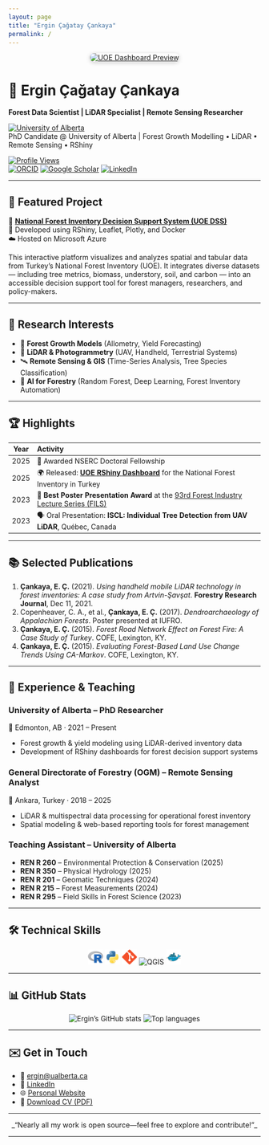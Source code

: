 ```yaml
---
layout: page
title: "Ergin Çağatay Çankaya"
permalink: /
---
```


<p align="center">
  <a href="http://tuoe.me:3838/" target="_blank">
    <img src="/assets/images/uoe_dashboard_preview.gif" alt="UOE Dashboard Preview" style="max-width: 100%; border-radius: 8px; box-shadow: 0 2px 8px rgba(0,0,0,0.2);" />
  </a>
</p>


# 👋 Ergin Çağatay Çankaya  
**Forest Data Scientist | LiDAR Specialist | Remote Sensing Researcher**

[![University of Alberta][ualberta-badge]][ualberta]  
PhD Candidate @ University of Alberta | Forest Growth Modelling • LiDAR • Remote Sensing • RShiny

[![Profile Views][views-shield]][your-profile]  
[![ORCID][orcid-shield]][orcid] [![Google Scholar][gscholar-shield]][gscholar] [![LinkedIn][linkedin-shield]][linkedin]

---

## 🌟 Featured Project

🚀 **[National Forest Inventory Decision Support System (UOE DSS)](http://tuoe.me:3838/)**  
📍 Developed using RShiny, Leaflet, Plotly, and Docker  
☁️ Hosted on Microsoft Azure  

This interactive platform visualizes and analyzes spatial and tabular data from Turkey’s National Forest Inventory (UOE). It integrates diverse datasets — including tree metrics, biomass, understory, soil, and carbon — into an accessible decision support tool for forest managers, researchers, and policy-makers.

---

## 🎯 Research Interests

- 🌲 **Forest Growth Models** (Allometry, Yield Forecasting)  
- 🚁 **LiDAR & Photogrammetry** (UAV, Handheld, Terrestrial Systems)  
- 🛰️ **Remote Sensing & GIS** (Time-Series Analysis, Tree Species Classification)  
- 🤖 **AI for Forestry** (Random Forest, Deep Learning, Forest Inventory Automation)

---

## 🏆 Highlights

| Year | Activity                                                                                           |
|:----:|:----------------------------------------------------------------------------------------------------|
| 2025 | 🏅 Awarded NSERC Doctoral Fellowship                                                               |
| 2025 | 🌍 Released: [**UOE RShiny Dashboard**](http://tuoe.me:3838/) for the National Forest Inventory in Turkey |
| 2023 | 🏅 **Best Poster Presentation Award** at the [93rd Forest Industry Lecture Series (FILS)](https://www.ualberta.ca/en/renewable-resources/events-and-lectures/forest-industry-lecture-series/index.html) |
| 2023 | 🗣 Oral Presentation: **ISCL: Individual Tree Detection from UAV LiDAR**, Québec, Canada            |

---

## 📚 Selected Publications <a name="publications"></a>

1. **Çankaya, E. Ç.** (2021). *Using handheld mobile LiDAR technology in forest inventories: A case study from Artvin-Şavşat*. **Forestry Research Journal**, Dec 11, 2021.  
2. Copenheaver, C. A., et al., **Çankaya, E. Ç.** (2017). *Dendroarchaeology of Appalachian Forests*. Poster presented at IUFRO.  
3. **Çankaya, E. Ç.** (2015). *Forest Road Network Effect on Forest Fire: A Case Study of Turkey*. COFE, Lexington, KY.  
4. **Çankaya, E. Ç.** (2015). *Evaluating Forest-Based Land Use Change Trends Using CA-Markov*. COFE, Lexington, KY.  

---

## 💼 Experience & Teaching

### University of Alberta – PhD Researcher  
📍 Edmonton, AB · 2021 – Present  
- Forest growth & yield modeling using LiDAR-derived inventory data  
- Development of RShiny dashboards for forest decision support systems  

### General Directorate of Forestry (OGM) – Remote Sensing Analyst  
📍 Ankara, Turkey · 2018 – 2025  
- LiDAR & multispectral data processing for operational forest inventory  
- Spatial modeling & web-based reporting tools for forest management  

### Teaching Assistant – University of Alberta  
- **REN R 260** – Environmental Protection & Conservation (2025)  
- **REN R 350** – Physical Hydrology (2025)  
- **REN R 201** – Geomatic Techniques (2024)  
- **REN R 215** – Forest Measurements (2024)  
- **REN R 295** – Field Skills in Forest Science (2023)

---

## 🛠️ Technical Skills

<p align="center">
  <img height="30" src="https://raw.githubusercontent.com/devicons/devicon/master/icons/r/r-original.svg" alt="R" />
  <img height="30" src="https://raw.githubusercontent.com/devicons/devicon/master/icons/python/python-original.svg" alt="Python" />
  <img height="30" src="https://raw.githubusercontent.com/devicons/devicon/master/icons/git/git-original.svg" alt="Git" />
  <img height="30" src="https://raw.githubusercontent.com/devicons/devicon/master/icons/qgis/qgis-original.svg" alt="QGIS" />
  <img height="30" src="https://raw.githubusercontent.com/devicons/devicon/master/icons/docker/docker-original.svg" alt="Docker" />
</p>

---

## 📊 GitHub Stats

<p align="center">
  <img src="https://github-readme-stats.vercel.app/api?username=ergincagataycankaya&show_icons=true&theme=dark" alt="Ergin’s GitHub stats" />
  <img src="https://github-readme-stats.vercel.app/api/top-langs/?username=ergincagataycankaya&layout=compact&theme=dark" alt="Top languages" />
</p>

---

## ✉️ Get in Touch

- 📧 ergin@ualberta.ca  
- 🔗 [LinkedIn][linkedin]  
- 🌐 [Personal Website](https://ergincagataycankaya.github.io/)  
- 📄 [Download CV (PDF)](/assets/docs/ErginCankaya_CV.pdf)

---

<div align="center">
_“Nearly all my work is open source—feel free to explore and contribute!”_  
</div>

---

<!-- Badges & Links -->
[ualberta]: https://www.ualberta.ca/  
[ualberta-badge]: https://img.shields.io/badge/University%20of%20Alberta-00529B?style=flat&logo=University%20of%20Alberta  
[views-shield]: https://komarev.com/ghpvc/?username=ergincagataycankaya&color=blue  
[your-profile]: https://github.com/ergincagataycankaya  
[orcid]: https://orcid.org/0000-0003-2553-8707  
[orcid-shield]: https://img.shields.io/badge/ORCID-0000--0003--2553--8707-1EBBEE?logo=orcid  
[gscholar]: https://scholar.google.com/citations?user=0uLZ3mEAAAAJ&hl=en&authuser=2  
[gscholar-shield]: https://img.shields.io/badge/Google%20Scholar-4055F1?logo=googlescholar  
[linkedin]: https://linkedin.com/in/ergincagataycankaya  
[linkedin-shield]: https://img.shields.io/badge/LinkedIn-Ergin%20%C3%87ankaya-0A66C2?logo=linkedin  
[cv]: https://ergincagataycankaya.github.io/

